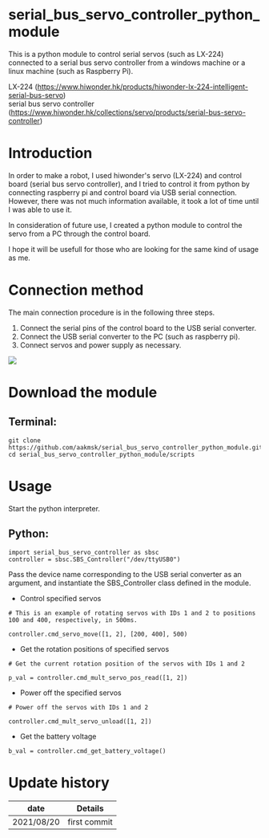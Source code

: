 # serial_bus_servo_controller_python_module
This is a python module to control serial servos (such as LX-224) connected to a serial bus servo controller from a windows machine or a linux machine (such as Raspberry Pi).

LX-224 (https://www.hiwonder.hk/products/hiwonder-lx-224-intelligent-serial-bus-servo)</br>
serial bus servo controller (https://www.hiwonder.hk/collections/servo/products/serial-bus-servo-controller)

# Introduction
In order to make a robot, I used hiwonder's servo (LX-224) and control board (serial bus servo controller), and I tried to control it from python by connecting raspberry pi and control board via USB serial connection. However, there was not much information available, it took a lot of time until I was able to use it. 

In consideration of future use, I created a python module to control the servo from a PC through the control board.

I hope it will be usefull for those who are looking for the same kind of usage as me.

# Connection method
The main connection procedure is in the following three steps.

1. Connect the serial pins of the control board to the USB serial converter.
1. Connect the USB serial converter to the PC (such as raspberry pi).
1. Connect servos and power supply as necessary.

![](https://raw.githubusercontent.com/aakmsk/serial_bus_servo_controller/main/images/img.jpg)

# Download the module
## Terminal:
```
git clone https://github.com/aakmsk/serial_bus_servo_controller_python_module.git
cd serial_bus_servo_controller_python_module/scripts
```

# Usage
Start the python interpreter.

## Python:
```
import serial_bus_servo_controller as sbsc
controller = sbsc.SBS_Controller("/dev/ttyUSB0")
```
Pass the device name corresponding to the USB serial converter as an argument, and instantiate the SBS_Controller class defined in the module.

- Control specified servos
```
# This is an example of rotating servos with IDs 1 and 2 to positions 100 and 400, respectively, in 500ms.

controller.cmd_servo_move([1, 2], [200, 400], 500)
```
- Get the rotation positions of specified servos
```
# Get the current rotation position of the servos with IDs 1 and 2

p_val = controller.cmd_mult_servo_pos_read([1, 2])
```
- Power off the specified servos
```
# Power off the servos with IDs 1 and 2

controller.cmd_mult_servo_unload([1, 2])
```
- Get the battery voltage
```
b_val = controller.cmd_get_battery_voltage()
```

# Update history
|date|Details|
|----|----|
|2021/08/20|first commit|
